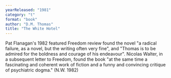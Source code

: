 ```yaml
---
yearReleased: "1981"
category: "t"
format: "book"
author: "D.M. Thomas"
title: "The White Hotel"
---
```

Pat Flanagan's 1982 featured Freedom review found the novel  "a radical failure, as a novel, but the writing often very fine", and "Thomas is to be admired for the boldness and courage of his endeavour". Nicolas  Walter, in a subsequent letter to Freedom, found the book "at the same time a fascinating and coherent work of  fiction and a funny and convincing critique of psychiatric dogma." (N.W. 1982)